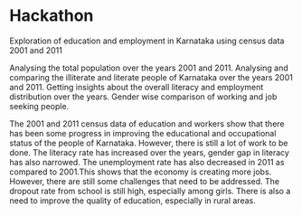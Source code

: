 # Hackathon
Exploration of education and employment in Karnataka using census data 2001 and 2011

Analysing the total population over the years 2001 and 2011.
Analysing and comparing the illiterate and literate people of Karnataka over the years 2001 and 2011.
Getting insights about the overall literacy and employment distribution over the years.
Gender wise comparison of working and job seeking people.

The 2001 and 2011 census data of education and workers show that there has been some progress in improving the educational and occupational status of the people of Karnataka. However, there is still a lot of work to be done. The literacy rate has increased over the years, gender gap in literacy has also narrowed. The unemployment rate has also decreased in 2011 as compared to 2001.This shows that the economy is creating more jobs.
However, there are still some challenges that need to be addressed. The dropout rate from school is still high, especially among girls. There is also a need to improve the quality of education, especially in rural areas.

